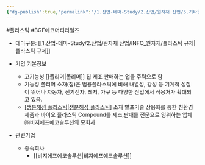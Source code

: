 ```yaml
---
{"dg-publish":true,"permalink":"/1.산업-테마-Study/2.산업/원자재 산업/5.기타원자재/종목/BGF에코머티리얼즈/","created":"2024-11-20T21:02:28.968+09:00","updated":"2025-06-26T15:41:16.899+09:00"}
---
```


#플라스틱 #BGF에코머티리얼즈



- 테마구분: [[1.산업-테마-Study/2.산업/원자재 산업/INFO_원자재/플라스틱 규제\|플라스틱 규제]]


- 기업 기본정보
	- 고기능성 [[폴리머\|폴리머]] 칩 제조 판매하는 업을 주력으로 함
	- 기능성 폴리머 소재(칩)은 범용플라스틱에 비해 내열성, 강성 등 기계적 성질이 뛰어나 자동차, 전기전자, 레저, 가구 등 다양한 산업에서 적용처가 확대되고 있음. 
	- [[생분해성 플라스틱\|생분해성 플라스틱]](PLA) 소재 발포기술 상용화를 통한 친환경 제품과 바이오 플라스틱 Compound를 제조,판매를 전문으로 영위하는 업체 ㈜비지에프에코솔루션의 모회사



- 관련기업
	- 종속회사
		- [[비지에프에코솔루션\|비지에프에코솔루션]]

